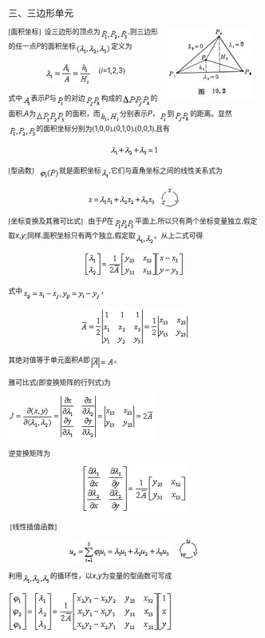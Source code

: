 <div class=Section1>
<p class=MsoNormal><span lang=ZH-CN style='font-size:14.0pt;font-family:宋体_GB2312'>三、三边形单元</span></p>
<p class=MsoNormal><img width=172 height=149
src="res/17e9d95da129bdd93c34fb6cc6aaaa52_5926_files/image002.jpg" align=right hspace=12
u1:shapes="_x0000_s1026"><span lang=EN-US style='font-family:宋体_GB2312'>[</span><span
lang=ZH-CN style='font-family:宋体_GB2312'>面积坐标</span><span lang=EN-US
style='font-family:宋体_GB2312'>]&nbsp; </span><span lang=ZH-CN style='font-family:
宋体_GB2312'>设三边形的顶点为</span><sub><span lang=EN-US style='font-family:宋体_GB2312'><img
width=56 height=24 src="res/17e9d95da129bdd93c34fb6cc6aaaa52_5926_files/image004.gif"
u1:shapes="_x0000_i1025" align=absmiddle></span></sub><span lang=EN-US
style='font-family:宋体_GB2312'>,</span><span lang=ZH-CN style='font-family:宋体_GB2312'>则三边形的任一点</span><i><span
lang=EN-US>P</span></i><span lang=ZH-CN style='font-family:宋体_GB2312'>的</span><span
lang=ZH-CN style='font-family:宋体_GB2312'>面积坐标</span><sub><span lang=EN-US
style='font-family:宋体_GB2312'><img width=71 height=24
src="res/17e9d95da129bdd93c34fb6cc6aaaa52_5926_files/image006.gif" u1:shapes="_x0000_i1026"
align=absmiddle></span></sub><span lang=ZH-CN style='font-family:宋体_GB2312'>定义为</span></p>
<p class=MsoNormal align=center style='text-align:center'><sub><span
lang=EN-US style='font-family:宋体_GB2312'><img width=93 height=47
src="res/17e9d95da129bdd93c34fb6cc6aaaa52_5926_files/image008.gif" u1:shapes="_x0000_i1027"
align=absmiddle></span></sub><span lang=EN-US style='font-family:宋体_GB2312'>&nbsp;&nbsp;&nbsp;
(</span><i><span lang=EN-US>i</span></i><span lang=EN-US>=1,2,3</span><span
lang=EN-US style='font-family:宋体_GB2312'>)</span></p>
<p class=MsoNormal><span lang=ZH-CN style='font-family:宋体_GB2312'>式中</span><sub><span
lang=EN-US style='font-family:宋体_GB2312'><img width=17 height=24
src="res/17e9d95da129bdd93c34fb6cc6aaaa52_5926_files/image010.gif" u1:shapes="_x0000_i1028"
align=absmiddle></span></sub><span lang=ZH-CN style='font-family:宋体_GB2312'>表示</span><i><span
lang=EN-US>P</span></i><span lang=ZH-CN style='font-family:宋体_GB2312'>与</span><sub><span
lang=EN-US style='font-family:宋体_GB2312'><img width=16 height=24
src="res/17e9d95da129bdd93c34fb6cc6aaaa52_5926_files/image012.gif" u1:shapes="_x0000_i1029"
align=absmiddle></span></sub><span lang=ZH-CN style='font-family:宋体_GB2312'>的对边</span><sub><span
lang=EN-US style='font-family:宋体_GB2312'><img width=32 height=25
src="res/17e9d95da129bdd93c34fb6cc6aaaa52_5926_files/image014.gif" u1:shapes="_x0000_i1030"
align=absmiddle></span></sub><span lang=ZH-CN style='font-family:宋体_GB2312'>构成的</span><sub><span
lang=EN-US style='font-family:宋体_GB2312'><img width=57 height=28
src="res/17e9d95da129bdd93c34fb6cc6aaaa52_5926_files/image016.gif" u1:shapes="_x0000_i1031"
align=absmiddle></span></sub><span lang=ZH-CN style='font-family:宋体_GB2312'>的面积</span><span
lang=EN-US style='font-family:宋体_GB2312'>,</span><i><span lang=EN-US>A</span></i><span
lang=ZH-CN style='font-family:宋体_GB2312'>为</span><sub><span lang=EN-US
style='font-family:宋体_GB2312'><img width=59 height=25
src="res/17e9d95da129bdd93c34fb6cc6aaaa52_5926_files/image018.gif" u1:shapes="_x0000_i1032"
align=absmiddle></span></sub><span lang=ZH-CN style='font-family:宋体_GB2312'>的面积，而</span><sub><span
lang=EN-US style='font-family:宋体_GB2312'><img width=39 height=24
src="res/17e9d95da129bdd93c34fb6cc6aaaa52_5926_files/image020.gif" u1:shapes="_x0000_i1033"
align=absmiddle></span></sub><span lang=ZH-CN style='font-family:宋体_GB2312'>分别表示</span><i><span
lang=EN-US>P</span></i><span lang=ZH-CN style='font-family:宋体_GB2312'>，</span><sub><span
lang=EN-US style='font-family:宋体_GB2312'><img width=16 height=24
src="res/17e9d95da129bdd93c34fb6cc6aaaa52_5926_files/image021.gif" u1:shapes="_x0000_i1034"
align=absmiddle></span></sub><span lang=ZH-CN style='font-family:宋体_GB2312'>到</span><sub><span
lang=EN-US style='font-family:宋体_GB2312'><img width=32 height=25
src="res/17e9d95da129bdd93c34fb6cc6aaaa52_5926_files/image023.gif" u1:shapes="_x0000_i1035"
align=absmiddle></span></sub><span lang=ZH-CN style='font-family:宋体_GB2312'>的距离。显然</span><sub><span
lang=EN-US style='font-family:宋体_GB2312'><img width=56 height=24
src="res/17e9d95da129bdd93c34fb6cc6aaaa52_5926_files/image025.gif" u1:shapes="_x0000_i1036"
align=absmiddle></span></sub><span lang=ZH-CN style='font-family:宋体_GB2312'>的面积坐标分别为</span><span
lang=EN-US style='font-family:宋体_GB2312'>(</span><span lang=EN-US>1,0,0</span><span
lang=EN-US style='font-family:宋体_GB2312'>),(</span><span lang=EN-US>0,1,0</span><span
lang=EN-US style='font-family:宋体_GB2312'>),(</span><span lang=EN-US>0,0,1</span><span
lang=EN-US style='font-family:宋体_GB2312'>),</span><span lang=ZH-CN
style='font-family:宋体_GB2312'>且有</span></p>
<p class=MsoNormal align=center style='text-align:center'><sub><span
lang=EN-US style='font-family:宋体_GB2312'><img width=97 height=24
src="res/17e9d95da129bdd93c34fb6cc6aaaa52_5926_files/image027.gif" u1:shapes="_x0000_i1037"></span></sub></p>
<p class=MsoNormal><span lang=EN-US style='font-family:宋体_GB2312'>[</span><span
lang=ZH-CN style='font-family:宋体_GB2312'>型函数</span><span lang=EN-US
style='font-family:宋体_GB2312'>] &nbsp;&nbsp;<sub><img width=40 height=24
src="res/17e9d95da129bdd93c34fb6cc6aaaa52_5926_files/image029.gif" u1:shapes="_x0000_i1038"
align=absmiddle></sub></span><span lang=ZH-CN style='font-family:宋体_GB2312'>就是面积坐标</span><sub><span
lang=EN-US style='font-family:宋体_GB2312'><img width=16 height=24
src="res/17e9d95da129bdd93c34fb6cc6aaaa52_5926_files/image031.gif" u1:shapes="_x0000_i1039"
align=absmiddle></span></sub><span lang=EN-US style='font-family:宋体_GB2312'>,</span><span
lang=ZH-CN style='font-family:宋体_GB2312'>它们与直角坐标之间的线性关系式为</span></p>
<p class=MsoNormal align=center style='text-align:center'><sub><span
lang=EN-US style='font-family:宋体_GB2312'><img width=137 height=24
src="res/17e9d95da129bdd93c34fb6cc6aaaa52_5926_files/image033.gif" u1:shapes="_x0000_i1040"
align=absmiddle>&nbsp; </span></sub><span lang=EN-US><img width=45 height=44
src="res/17e9d95da129bdd93c34fb6cc6aaaa52_5926_files/image035.jpg" u1:shapes="_x0000_i1041"
align=absmiddle></span></p>
<p class=MsoNormal><span lang=EN-US style='font-family:宋体_GB2312'>[</span><span
lang=ZH-CN style='font-family:宋体_GB2312'>坐标变换及其雅可比式</span><span lang=EN-US
style='font-family:宋体_GB2312'>]&nbsp;&nbsp; </span><span lang=ZH-CN
style='font-family:宋体_GB2312'>由于</span><i><span lang=EN-US>P</span></i><span
lang=ZH-CN style='font-family:宋体_GB2312'>在</span><sub><span lang=EN-US
style='font-family:宋体_GB2312'><img width=43 height=24
src="res/17e9d95da129bdd93c34fb6cc6aaaa52_5926_files/image037.gif" u1:shapes="_x0000_i1059"
align=absmiddle></span></sub><span lang=ZH-CN style='font-family:宋体_GB2312'>平面上</span><span
lang=EN-US style='font-family:宋体_GB2312'>,</span><span lang=ZH-CN
style='font-family:宋体_GB2312'>所以只有两个坐标变量独立</span><span lang=EN-US
style='font-family:宋体_GB2312'>,</span><span lang=ZH-CN style='font-family:宋体_GB2312'>假定取</span><i><span
lang=EN-US>x</span></i><span lang=EN-US>,<i>y</i>;</span><span lang=ZH-CN
style='font-family:宋体_GB2312'>同样</span><span lang=EN-US style='font-family:
宋体_GB2312'>,</span><span lang=ZH-CN style='font-family:宋体_GB2312'>面积坐标只有两个独立</span><span
lang=EN-US style='font-family:宋体_GB2312'>,</span><span lang=ZH-CN
style='font-family:宋体_GB2312'>假定取</span><sub><span lang=EN-US style='font-family:
宋体_GB2312'><img width=37 height=23
src="res/17e9d95da129bdd93c34fb6cc6aaaa52_5926_files/image039.gif" u1:shapes="_x0000_i1060"
align=absmiddle></span></sub><span lang=ZH-CN style='font-family:宋体_GB2312'>。从上二式可得</span></p>
<p class=MsoNormal align=center style='text-align:center'><sub><span
lang=EN-US style='font-family:宋体_GB2312'><img width=200 height=51
src="res/17e9d95da129bdd93c34fb6cc6aaaa52_5926_files/image041.gif" u1:shapes="_x0000_i1061"></span></sub></p>
<p class=MsoNormal><span lang=ZH-CN style='font-family:宋体_GB2312'>式中</span><sub><span
lang=EN-US style='font-family:宋体_GB2312'><img width=157 height=25
src="res/17e9d95da129bdd93c34fb6cc6aaaa52_5926_files/image043.gif" u1:shapes="_x0000_i1062"
align=absmiddle></span></sub><span lang=ZH-CN style='font-family:宋体_GB2312'>，</span></p>
<p class=MsoNormal align=center style='text-align:center'><sub><span
lang=EN-US style='font-family:宋体_GB2312'><img width=219 height=77
src="res/17e9d95da129bdd93c34fb6cc6aaaa52_5926_files/image045.gif" u1:shapes="_x0000_i1063"></span></sub></p>
<p class=MsoNormal><span lang=ZH-CN style='font-family:宋体_GB2312'>其绝对值等于单元面积</span><i><span
lang=EN-US>A</span></i><span lang=ZH-CN style='font-family:宋体_GB2312'>即</span><sub><span
lang=EN-US style='font-family:宋体_GB2312'><img width=48 height=29
src="res/17e9d95da129bdd93c34fb6cc6aaaa52_5926_files/image047.gif" u1:shapes="_x0000_i1064"
align=absmiddle></span></sub><span lang=ZH-CN style='font-family:宋体_GB2312'>。</span></p>
<p class=MsoNormal><span lang=ZH-CN style='font-family:宋体_GB2312'>雅可比式</span><span
lang=EN-US style='font-family:宋体_GB2312'>(</span><span lang=ZH-CN
style='font-family:宋体_GB2312'>即变换矩阵的行列式</span><span lang=EN-US
style='font-family:宋体_GB2312'>)</span><span lang=ZH-CN style='font-family:宋体_GB2312'>为</span></p>
<p class=MsoNormal><sub><span lang=EN-US style='font-family:宋体_GB2312'><img
width=293 height=91 src="res/17e9d95da129bdd93c34fb6cc6aaaa52_5926_files/image049.gif"
u1:shapes="_x0000_i1065"></span></sub></p>
<p class=MsoNormal><span lang=ZH-CN style='font-family:宋体_GB2312'>逆变换矩阵为</span></p>
<p class=MsoNormal align=center style='text-align:center'><sub><span
lang=EN-US style='font-family:宋体_GB2312'><img width=209 height=96
src="res/17e9d95da129bdd93c34fb6cc6aaaa52_5926_files/image051.gif" u1:shapes="_x0000_i1066"></span></sub></p>
<p class=MsoNormal><span lang=EN-US style='font-family:宋体_GB2312'>&nbsp;[</span><span
lang=ZH-CN style='font-family:宋体_GB2312'>线性插值函数</span><span lang=EN-US
style='font-family:宋体_GB2312'>]</span></p>
<p class=MsoNormal align=center style='text-align:center'><sub><span
lang=EN-US style='font-family:宋体_GB2312'><img width=204 height=45
src="res/17e9d95da129bdd93c34fb6cc6aaaa52_5926_files/image053.gif" u1:shapes="_x0000_i1067"
align=absmiddle>&nbsp;&nbsp;&nbsp;&nbsp; </span></sub><span lang=EN-US><img
width=43 height=44 src="res/17e9d95da129bdd93c34fb6cc6aaaa52_5926_files/image055.jpg"
u1:shapes="_x0000_i1068" align=absmiddle></span></p>
<p class=MsoNormal><span lang=ZH-CN style='font-family:宋体_GB2312'>利用</span><sub><span
lang=EN-US style='font-family:宋体_GB2312'><img width=56 height=24
src="res/17e9d95da129bdd93c34fb6cc6aaaa52_5926_files/image057.gif" u1:shapes="_x0000_i1069"
align=absmiddle></span></sub><span lang=ZH-CN style='font-family:宋体_GB2312'>的循环性，以</span><i><span
lang=EN-US>x</span></i><span lang=EN-US>,<i>y</i></span><span lang=ZH-CN
style='font-family:宋体_GB2312'>为变量的型函数可写成</span></p>
<p class=MsoNormal align=left style='text-align:left'><sub><span lang=EN-US
style='font-family:宋体_GB2312'><img width=327 height=79
src="res/17e9d95da129bdd93c34fb6cc6aaaa52_5926_files/image059.gif" u1:shapes="_x0000_i1070"></span></sub></p>
</div>